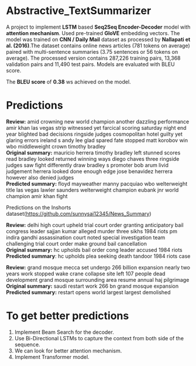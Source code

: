# Abstractive_TextSummarizer
A project to implement **LSTM** based **Seq2Seq Encoder-Decoder** model with **attention mechanism**.
Used pre-trained **GloVE** embedding vectors.
The model was trained on **CNN / Daily Mail** dataset as processed by **Nallapati et al. (2016)**.The dataset contains online news articles (781 tokens on average) paired with multi-sentence summaries (3.75 sentences or 56 tokens on average). The processed version contains 287,226 training pairs, 13,368 validation pairs and 11,490 test pairs. Models are evaluated with BLEU score.

The **BLEU score** of **0.38** ws achieved on the model.

# Predictions

**Review:** amid crowning new world champion another dazzling performance amir khan las vegas strip witnessed yet farcical scoring saturday night end year blighted bad decisions ringside judges cosmopolitan hotel guilty yet glaring errors ireland s andy lee glad spared fate stopped matt korobov win wbo middleweight crown timothy bradley <br />
**Original summary:** mauricio herrera timothy bradley left stunned scores read bradley looked returned winning ways diego chaves three ringside judges saw fight differently draw bradley s promoter bob arum livid judgement herrera looked done enough edge jose benavidez herrera however also denied judges <br />
**Predicted summary:**  floyd mayweather manny pacquiao wbo welterweight title las vegas lawler saunders welterweight champion eubank jnr world champion amir khan fight

Predictions on the Inshorts dataset(https://github.com/sunnysai12345/News_Summary)

**Review:** delhi high court upheld trial court order granting anticipatory bail congress leader sajjan kumar alleged murder three sikhs 1984 riots pm indira gandhi assassination court noted special investigation team challenging trial court order make ground bail cancellation <br />
**Original summary:** hc upholds bail order cong leader accused 1984 riots <br />
**Predicted summary**:  hc upholds plea seeking death tandoor 1984 riots case  <br />

**Review:** grand mosque mecca set undergo 266 billion expansion nearly two years work stopped wake crane collapse site left 107 people dead development grand mosque surrounding area resume annual haj pilgrimage <br />
**Original summary:** saudi restart work 266 bn grand mosque expansion <br />
**Predicted summary:**  restart opens world largest largest demolished

# To get better predictions
1. Implement Beam Search for the decoder.
2. Use Bi-Directional LSTMs to capture the context from both side of the sequence. 
3. We can look for better attention mechanism.
4. Implement Transformer model.
